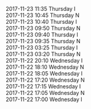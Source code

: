 2017-11-23 11:35 Thursday  I  
2017-11-23 10:45 Thursday  N  
2017-11-23 10:40 Thursday  I  
2017-11-23 09:50 Thursday  N  
2017-11-23 09:40 Thursday  I  
2017-11-23 09:35 Thursday  N  
2017-11-23 03:25 Thursday  I  
2017-11-23 03:20 Thursday  N  
2017-11-22 20:10 Wednesday  I  
2017-11-22 18:10 Wednesday  N  
2017-11-22 18:05 Wednesday  I  
2017-11-22 17:20 Wednesday  N  
2017-11-22 17:15 Wednesday  I  
2017-11-22 17:05 Wednesday  N  
2017-11-22 17:00 Wednesday  I  
